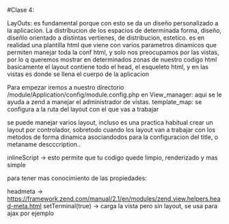 #Clase 4:

LayOuts:
es fundamental porque con esto se da un diseño personalizado a la aplicacion.
La distribucion de los espacios de determinada forma, diseño, diseñlo orientado a distintas vertienes, de distribucion, estetico.
es en realidad una plantilla html que viene con varios parametros dinamicos que permiten manejar toda la conf html, y solo nos preocupamos por las vistas, por lo q queremos mostrar
en determinados zonas de nuestro codigo html
basicamente el layout contiene todo el head, el esqueleto html, y en las vistas es donde se llena el cuerpo de la aplicacion

Para empezar iremos a nuestro directorio /module/Application/config/module.config.php
en View_manager: aqui se le ayuda a zend a manejar el administrador de vistas.
template_map: se configura a la ruta del layout con el que vas a trabajar

se puede manejar varios layout, incluso es una practica habitual crear un layout por controlador, sobretodo cuando los layout van a trabajar con los metodos de forma dinamica
asociandodos para la configuracion del title, o metaname descccription..


inlineScript -> esto permite que tu codigo quede limpio, renderizado y mas simple

para tener mas conocimiento de las propiedades:

headmeta -> https://framework.zend.com/manual/2.1/en/modules/zend.view.helpers.head-meta.html
setTerminal(true) -> carga la vista pero sin layout, se usa para ajax por ejemplo

    
